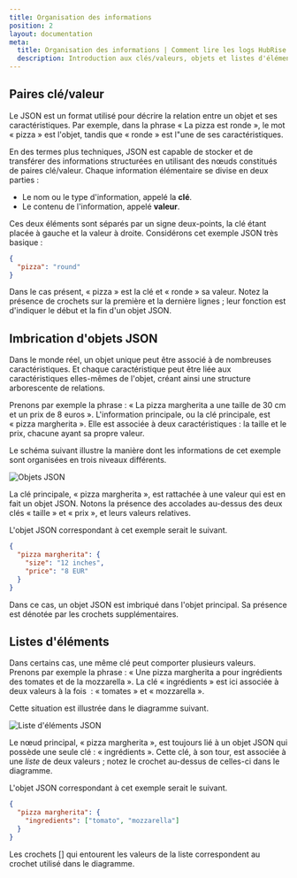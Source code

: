 ```yaml
---
title: Organisation des informations
position: 2
layout: documentation
meta:
  title: Organisation des informations | Comment lire les logs HubRise
  description: Introduction aux clés/valeurs, objets et listes d'éléments en JSON.
---
```


## Paires clé/valeur

Le JSON est un format utilisé pour décrire la relation entre un objet et ses caractéristiques. Par exemple, dans la phrase « La pizza est ronde », le mot « pizza » est l'objet, tandis que « ronde » est l"une de ses caractéristiques.

En des termes plus techniques, JSON est capable de stocker et de transférer des informations structurées en utilisant des nœuds constitués de paires clé/valeur. Chaque information élémentaire se divise en deux parties :

- Le nom ou le type d'information, appelé la **clé**.
- Le contenu de l'information, appelé **valeur**.

Ces deux éléments sont séparés par un signe deux-points, la clé étant placée à gauche et la valeur à droite. Considérons cet exemple JSON très basique :

```json
{
  "pizza": "round"
}
```

Dans le cas présent, « pizza » est la clé et « ronde » sa valeur. Notez la présence de crochets sur la première et la dernière lignes ; leur fonction est d'indiquer le début et la fin d'un objet JSON.

## Imbrication d'objets JSON

Dans le monde réel, un objet unique peut être associé à de nombreuses caractéristiques. Et chaque caractéristique peut être liée aux caractéristiques elles-mêmes de l'objet, créant ainsi une structure arborescente de relations.

Prenons par exemple la phrase : « La pizza margherita a une taille de 30 cm et un prix de 8 euros ». L'information principale, ou la clé principale, est « pizza margherita ». Elle est associée à deux caractéristiques : la taille et le prix, chacune ayant sa propre valeur.

Le schéma suivant illustre la manière dont les informations de cet exemple sont organisées en trois niveaux différents.

![Objets JSON](../images/001-en-2x-nested-json-object.png)

La clé principale, « pizza margherita », est rattachée à une valeur qui est en fait un objet JSON. Notons la présence des accolades au-dessus des deux clés « taille » et « prix », et leurs valeurs relatives.

L'objet JSON correspondant à cet exemple serait le suivant.

```json
{
  "pizza margherita": {
    "size": "12 inches",
    "price": "8 EUR"
  }
}
```

Dans ce cas, un objet JSON est imbriqué dans l'objet principal. Sa présence est dénotée par les crochets supplémentaires.

## Listes d'éléments

Dans certains cas, une même clé peut comporter plusieurs valeurs. Prenons par exemple la phrase : « Une pizza margherita a pour ingrédients des tomates et de la mozzarella ». La clé « ingrédients » est ici associée à deux valeurs à la fois  : « tomates » et « mozzarella ».

Cette situation est illustrée dans le diagramme suivant.

![Liste d'éléments JSON](../images/002-en-2x-json-list.png)

Le nœud principal, « pizza margherita », est toujours lié à un objet JSON qui possède une seule clé : « ingrédients ». Cette clé, à son tour, est associée à une _liste_ de deux valeurs ; notez le crochet au-dessus de celles-ci dans le diagramme.

L'objet JSON correspondant à cet exemple serait le suivant.

```json
{
  "pizza margherita": {
    "ingredients": ["tomato", "mozzarella"]
  }
}
```

Les crochets [] qui entourent les valeurs de la liste correspondent au crochet utilisé dans le diagramme.
